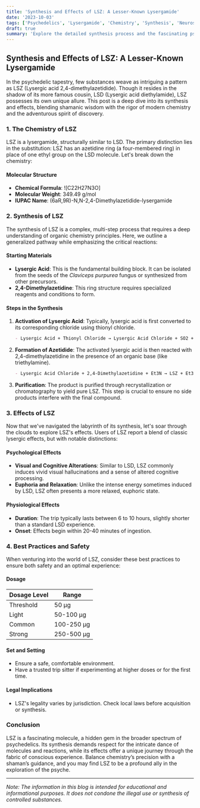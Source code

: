 ```yaml
---
title: 'Synthesis and Effects of LSZ: A Lesser-Known Lysergamide'
date: '2023-10-03'
tags: ['Psychedelics', 'Lysergamide', 'Chemistry', 'Synthesis', 'Neuroscience', 'Pharmacology']
draft: true
summary: 'Explore the detailed synthesis process and the fascinating psychoactive effects of LSZ, a lesser-known relative of LSD.'
---
```


## Synthesis and Effects of LSZ: A Lesser-Known Lysergamide

In the psychedelic tapestry, few substances weave as intriguing a pattern as LSZ (Lysergic acid 2,4-dimethylazetidide). Though it resides in the shadow of its more famous cousin, LSD (Lysergic acid diethylamide), LSZ possesses its own unique allure. This post is a deep dive into its synthesis and effects, blending shamanic wisdom with the rigor of modern chemistry and the adventurous spirit of discovery.

### 1. The Chemistry of LSZ

LSZ is a lysergamide, structurally similar to LSD. The primary distinction lies in the substitution: LSZ has an azetidine ring (a four-membered ring) in place of one ethyl group on the LSD molecule. Let's break down the chemistry:

#### Molecular Structure

- **Chemical Formula**: ![C22H27N3O]
- **Molecular Weight**: 349.49 g/mol
- **IUPAC Name**: (6aR,9R)-N,N-2,4-Dimethylazetidide-lysergamide

### 2. Synthesis of LSZ

The synthesis of LSZ is a complex, multi-step process that requires a deep understanding of organic chemistry principles. Here, we outline a generalized pathway while emphasizing the critical reactions:
 
#### Starting Materials

- **Lysergic Acid**: This is the fundamental building block. It can be isolated from the seeds of the *Claviceps purpurea* fungus or synthesized from other precursors.
- **2,4-Dimethylazetidine**: This ring structure requires specialized reagents and conditions to form.

#### Steps in the Synthesis

1. **Activation of Lysergic Acid**: Typically, lysergic acid is first converted to its corresponding chloride using thionyl chloride.
  
    ```markdown
    - Lysergic Acid + Thionyl Chloride → Lysergic Acid Chloride + SO2 + HCl
    ```

2. **Formation of Azetidide**: The activated lysergic acid is then reacted with 2,4-dimethylazetidine in the presence of an organic base (like triethylamine).

    ```markdown
    - Lysergic Acid Chloride + 2,4-Dimethylazetidine + Et3N → LSZ + Et3NHCl
    ```

3. **Purification**: The product is purified through recrystallization or chromatography to yield pure LSZ. This step is crucial to ensure no side products interfere with the final compound.

### 3. Effects of LSZ

Now that we've navigated the labyrinth of its synthesis, let's soar through the clouds to explore LSZ's effects. Users of LSZ report a blend of classic lysergic effects, but with notable distinctions:

#### Psychological Effects

- **Visual and Cognitive Alterations**: Similar to LSD, LSZ commonly induces vivid visual hallucinations and a sense of altered cognitive processing.
- **Euphoria and Relaxation**: Unlike the intense energy sometimes induced by LSD, LSZ often presents a more relaxed, euphoric state.
  
#### Physiological Effects

- **Duration**: The trip typically lasts between 6 to 10 hours, slightly shorter than a standard LSD experience.
- **Onset**: Effects begin within 20-40 minutes of ingestion.

### 4. Best Practices and Safety

When venturing into the world of LSZ, consider these best practices to ensure both safety and an optimal experience:

#### Dosage

| Dosage Level | Range |
|--------------|-------|
| Threshold    | 50 µg |
| Light        | 50-100 µg |
| Common       | 100-250 µg |
| Strong       | 250-500 µg |

#### Set and Setting

- Ensure a safe, comfortable environment.
- Have a trusted trip sitter if experimenting at higher doses or for the first time.

#### Legal Implications

- LSZ's legality varies by jurisdiction. Check local laws before acquisition or synthesis.
  
### Conclusion

LSZ is a fascinating molecule, a hidden gem in the broader spectrum of psychedelics. Its synthesis demands respect for the intricate dance of molecules and reactions, while its effects offer a unique journey through the fabric of conscious experience. Balance chemistry’s precision with a shaman’s guidance, and you may find LSZ to be a profound ally in the exploration of the psyche.

---

*Note: The information in this blog is intended for educational and informational purposes. It does not condone the illegal use or synthesis of controlled substances.*